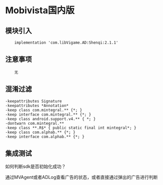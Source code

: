 # Mobivista国内版

## 模块引入

```text
    implementation 'com.libVigame.AD:Shenqi:2.1.1'
```

## 注意事项
```text
    无
```

## 混淆过滤

```text
-keepattributes Signature
-keepattributes *Annotation*
-keep class com.mintegral.** {*; }
-keep interface com.mintegral.** {*; }
-keep class android.support.v4.** { *; }
-dontwarn com.mintegral.**
-keep class **.R$* { public static final int mintegral*; }
-keep class com.alphab.** {*; }
-keep interface com.alphab.** {*; }
```

## 集成测试

如何判断sdk是否初始化成功？

通过MVAgent或者ADLog查看广告的状态，或者直接通过弹出的广告进行判断